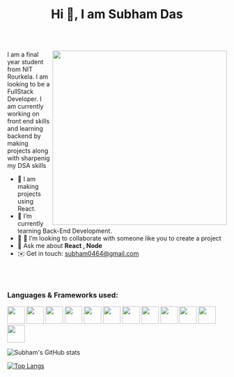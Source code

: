 <h1 align="center" >Hi 👋, I am <b>Subham Das</b></h1>

<br> </br>

<img src="https://camo.githubusercontent.com/c1dcb74cc1c1835b1d716f5051499a2814c683c806b15f04b0eba492863703e9/68747470733a2f2f63646e2e6472696262626c652e636f6d2f75736572732f3733303730332f73637265656e73686f74732f363538313234332f6176656e746f2e676966" align="right"  width="400"/>

<p align="left">
   I am a final year student from NIT Rourkela. I am looking to be a FullStack Developer. I am currently working on front end skills and learning backend by making projects along with sharpenig my DSA skills
</p>




- 👋 I am making projects using React.
- 🌱 I’m currently learning Back-End Development. 
- 👀 👯 I’m looking to collaborate with someone like you to create a project
- 💬 Ask me about **React , Node**
- ✉️ Get in touch: subham0464@gmail.com 





<!---
Subham2942/Subham2942 is a ✨ special ✨ repository because its `README.md` (this file) appears on your GitHub profile.
You can click the Preview link to take a look at your changes.
--->
<br> </br>

<h3 align="left"> Languages & Frameworks used: </h3>

<p>
    <img width="40" src="https://raw.githubusercontent.com/yurijserrano/Github-Profile-Readme-Logos/f994c418a134b58c4aec11152f6a4a33fa89da26/programming%20languages/c.svg" />
  
  <img width="40" src="https://raw.githubusercontent.com/yurijserrano/Github-Profile-Readme-Logos/f994c418a134b58c4aec11152f6a4a33fa89da26/programming%20languages/c%2B%2B.svg" />

  <img width="40" src="https://raw.githubusercontent.com/yurijserrano/Github-Profile-Readme-Logos/f994c418a134b58c4aec11152f6a4a33fa89da26/programming%20languages/javascript.svg" />
  <img width="40" src="https://raw.githubusercontent.com/yurijserrano/Github-Profile-Readme-Logos/f994c418a134b58c4aec11152f6a4a33fa89da26/programming%20languages/typescript.svg" />
  
  <img width="40" src="https://raw.githubusercontent.com/yurijserrano/Github-Profile-Readme-Logos/f994c418a134b58c4aec11152f6a4a33fa89da26/others/html.svg" />
  <img width="40" src="https://raw.githubusercontent.com/yurijserrano/Github-Profile-Readme-Logos/f994c418a134b58c4aec11152f6a4a33fa89da26/others/css.svg" />
  
  <img width="40" src="https://raw.githubusercontent.com/yurijserrano/Github-Profile-Readme-Logos/f994c418a134b58c4aec11152f6a4a33fa89da26/others/json.svg" />
  <img width="40" src="https://raw.githubusercontent.com/yurijserrano/Github-Profile-Readme-Logos/f994c418a134b58c4aec11152f6a4a33fa89da26/others/npm.svg" />
  
  <img width="40" src="https://raw.githubusercontent.com/yurijserrano/Github-Profile-Readme-Logos/f994c418a134b58c4aec11152f6a4a33fa89da26/frameworks/react.svg" />
  <img width="40" src="https://raw.githubusercontent.com/yurijserrano/Github-Profile-Readme-Logos/f994c418a134b58c4aec11152f6a4a33fa89da26/frameworks/boostrap.svg" />
  
  <img width="40" src="https://raw.githubusercontent.com/yurijserrano/Github-Profile-Readme-Logos/f994c418a134b58c4aec11152f6a4a33fa89da26/text%20editors/vscode.svg" />
  <img width="40" src="https://raw.githubusercontent.com/yurijserrano/Github-Profile-Readme-Logos/f994c418a134b58c4aec11152f6a4a33fa89da26/cloud/github.svg" bg-c/>
  
</p>





![Subham's GitHub stats](https://github-readme-stats.vercel.app/api?username=Subham2942&show_icons=true&theme=dracula)

[![Top Langs](https://github-readme-stats.vercel.app/api/top-langs/?username=Subham2942&layout=compact)](https://github.com/Subham2942/github-readme-stats)
